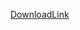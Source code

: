 [DownloadLink](https://github.com/CSSEGISandData/COVID-19/tree/master/csse_covid_19_data/csse_covid_19_daily_reports_us)
